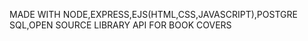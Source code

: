 MADE WITH NODE,EXPRESS,EJS(HTML,CSS,JAVASCRIPT),POSTGRE SQL,OPEN SOURCE LIBRARY API FOR BOOK COVERS
